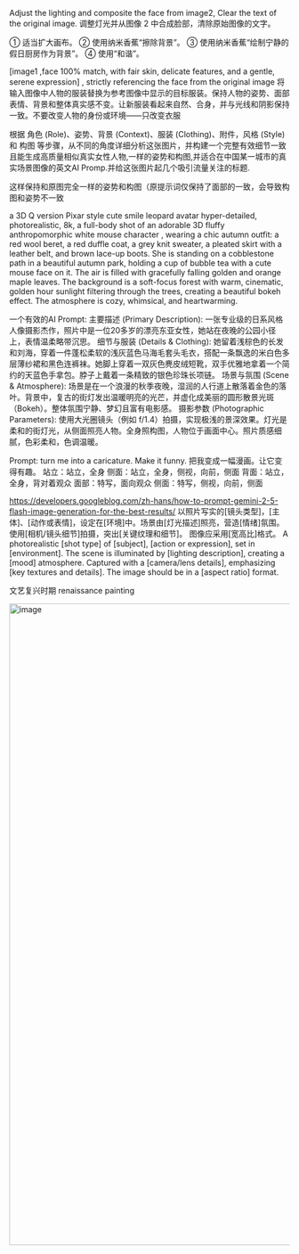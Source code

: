 Adjust the lighting and composite the face from image2, Clear the text of the original image.
调整灯光并从图像 2 中合成脸部，清除原始图像的文字。

① 适当扩大画布。
② 使用纳米香蕉“擦除背景”。
③ 使用纳米香蕉“绘制宁静的假日厨房作为背景”。
④ 使用“和谐”。

[image1 ,face 100% match, with fair skin, delicate features, and a gentle, serene expression] ,
strictly referencing the face from the original image
将输入图像中人物的服装替换为参考图像中显示的目标服装。保持人物的姿势、面部表情、背景和整体真实感不变。让新服装看起来自然、合身，并与光线和阴影保持一致。不要改变人物的身份或环境——只改变衣服

根据 角色 (Role)、姿势、背景 (Context)、服装 (Clothing)、附件，风格 (Style) 和 构图 等步骤，从不同的角度详细分析这张图片，并构建一个完整有效细节一致且能生成高质量相似真实女性人物,一样的姿势和构图,并适合在中国某一城市的真实场景图像的英文AI Promp.并给这张图片起几个吸引流量关注的标题. 

这样保持和原图完全一样的姿势和构图（原提示词仅保持了面部的一致，会导致构图和姿势不一致


a 3D Q version Pixar style cute smile leopard avatar
hyper-detailed, photorealistic, 8k, a full-body shot of an adorable 3D fluffy anthropomorphic white mouse character , wearing a chic autumn outfit: a red wool beret, a red duffle coat, a grey knit sweater, a pleated skirt with a leather belt, and brown lace-up boots. She is standing on a cobblestone path in a beautiful autumn park, holding a cup of bubble tea with a cute mouse face on it. The air is filled with gracefully falling golden and orange maple leaves. The background is a soft-focus forest with warm, cinematic, golden hour sunlight filtering through the trees, creating a beautiful bokeh effect. The atmosphere is cozy, whimsical, and heartwarming.


一个有效的AI Prompt:
主要描述 (Primary Description):
一张专业级的日系风格人像摄影杰作，照片中是一位20多岁的漂亮东亚女性，她站在夜晚的公园小径上，表情温柔略带沉思。
细节与服装 (Details & Clothing):
她留着浅棕色的长发和刘海，穿着一件蓬松柔软的浅灰蓝色马海毛套头毛衣，搭配一条飘逸的米白色多层薄纱裙和黑色连裤袜。她脚上穿着一双灰色麂皮绒短靴，双手优雅地拿着一个简约的天蓝色手拿包。脖子上戴着一条精致的银色珍珠长项链。
场景与氛围 (Scene & Atmosphere):
场景是在一个浪漫的秋季夜晚，湿润的人行道上散落着金色的落叶。背景中，复古的街灯发出温暖明亮的光芒，并虚化成美丽的圆形散景光斑（Bokeh）。整体氛围宁静、梦幻且富有电影感。
摄影参数 (Photographic Parameters):
使用大光圈镜头（例如 f/1.4）拍摄，实现极浅的景深效果。灯光是柔和的街灯光，从侧面照亮人物。全身照构图，人物位于画面中心。照片质感细腻，色彩柔和，色调温暖。

Prompt: turn me into a caricature. Make it funny.  把我变成一幅漫画。让它变得有趣。
站立：站立，全身
侧面：站立，全身，侧视，向前，侧面
背面：站立，全身，背对着观众
面部：特写，面向观众
侧面：特写，侧视，向前，侧面

https://developers.googleblog.com/zh-hans/how-to-prompt-gemini-2-5-flash-image-generation-for-the-best-results/
以照片写实的[镜头类型]，[主体]、[动作或表情]，设定在[环​​境]中。场景由[灯光描述]照亮，营造[情绪]氛围。使用[相机/镜头细节]拍摄，突出[关键纹理和细节]。
图像应采用[宽高比]格式。
A photorealistic [shot type] of [subject], [action or expression], set in [environment]. The scene is illuminated by [lighting description], creating a [mood] atmosphere. Captured with a [camera/lens details], emphasizing [key textures and details]. The image should be in a [aspect ratio] format.


文艺复兴时期  renaissance painting

<img width="896" height="1152" alt="image" src="https://github.com/user-attachments/assets/edd99338-346a-409b-8a74-09d01f42dfa4" />


